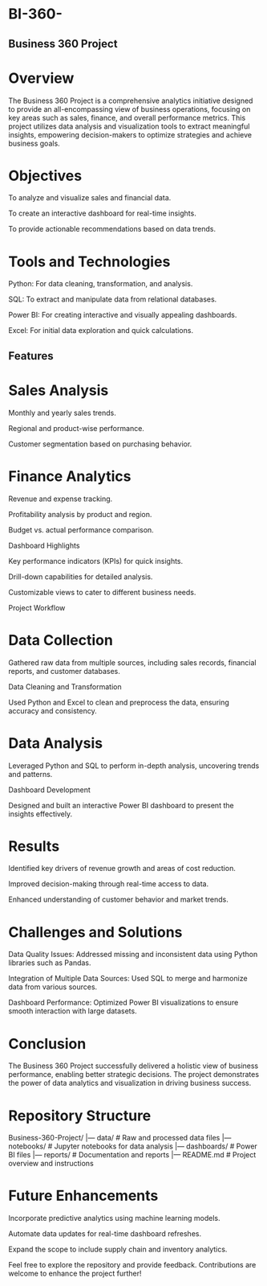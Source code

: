 # BI-360-
## Business 360 Project

# Overview

The Business 360 Project is a comprehensive analytics initiative designed to provide an all-encompassing view of business operations, focusing on key areas such as sales, finance, and overall performance metrics. This project utilizes data analysis and visualization tools to extract meaningful insights, empowering decision-makers to optimize strategies and achieve business goals.

# Objectives

To analyze and visualize sales and financial data.

To create an interactive dashboard for real-time insights.

To provide actionable recommendations based on data trends.

# Tools and Technologies

Python: For data cleaning, transformation, and analysis.

SQL: To extract and manipulate data from relational databases.

Power BI: For creating interactive and visually appealing dashboards.

Excel: For initial data exploration and quick calculations.

## Features

# Sales Analysis

Monthly and yearly sales trends.

Regional and product-wise performance.

Customer segmentation based on purchasing behavior.

# Finance Analytics

Revenue and expense tracking.

Profitability analysis by product and region.

Budget vs. actual performance comparison.

Dashboard Highlights

Key performance indicators (KPIs) for quick insights.

Drill-down capabilities for detailed analysis.

Customizable views to cater to different business needs.

Project Workflow

# Data Collection

Gathered raw data from multiple sources, including sales records, financial reports, and customer databases.

Data Cleaning and Transformation

Used Python and Excel to clean and preprocess the data, ensuring accuracy and consistency.

# Data Analysis

Leveraged Python and SQL to perform in-depth analysis, uncovering trends and patterns.

Dashboard Development

Designed and built an interactive Power BI dashboard to present the insights effectively.

# Results

Identified key drivers of revenue growth and areas of cost reduction.

Improved decision-making through real-time access to data.

Enhanced understanding of customer behavior and market trends.

# Challenges and Solutions

Data Quality Issues: Addressed missing and inconsistent data using Python libraries such as Pandas.

Integration of Multiple Data Sources: Used SQL to merge and harmonize data from various sources.

Dashboard Performance: Optimized Power BI visualizations to ensure smooth interaction with large datasets.

# Conclusion

The Business 360 Project successfully delivered a holistic view of business performance, enabling better strategic decisions. The project demonstrates the power of data analytics and visualization in driving business success.

# Repository Structure

Business-360-Project/
|— data/               # Raw and processed data files
|— notebooks/          # Jupyter notebooks for data analysis
|— dashboards/         # Power BI files
|— reports/            # Documentation and reports
|— README.md           # Project overview and instructions

# Future Enhancements

Incorporate predictive analytics using machine learning models.

Automate data updates for real-time dashboard refreshes.

Expand the scope to include supply chain and inventory analytics.

Feel free to explore the repository and provide feedback. Contributions are welcome to enhance the project further!

